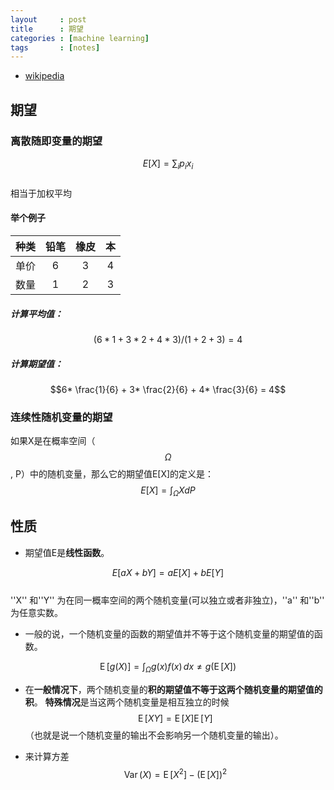 ```yaml
---
layout     : post
title      : 期望
categories : [machine learning]
tags       : [notes]
---
```


- [wikipedia](https://zh.wikipedia.org/wiki/%E6%9C%9F%E6%9C%9B%E5%80%BC)

## 期望

### 离散随即变量的期望

$$E[X] = \sum_{i}p_{i}x_{i}$$<br>
相当于加权平均

#### 举个例子

种类|铅笔|橡皮|本
:--:|:-:|:-:|:-:
单价|6|3|4
数量|1|2|3

##### 计算平均值：
$$(6*1+3*2+4*3)/(1+2+3) = 4$$

##### 计算期望值：
$$6* \frac{1}{6} + 3* \frac{2}{6} + 4* \frac{3}{6} = 4$$

### 连续性随机变量的期望
如果X是在概率空间（$$\Omega$$, P）中的随机变量，那么它的期望值E[X]的定义是：<br>
$$E[X] = \int_{\Omega}XdP$$

## 性质

* 期望值E是**线性函数**。

$$E[aX+bY]=aE[X]+bE[Y]$$<br>
 ''X'' 和''Y'' 为在同一概率空间的两个随机变量(可以独立或者非独立)，''a'' 和''b'' 为任意实数。

* 一般的说，一个随机变量的函数的期望值并不等于这个随机变量的期望值的函数。

$$\operatorname{E}[g(X)] = \int_{\Omega} g(x) f(x)\, dx \neq g(\operatorname{E}[X])$$

* 在**一般情况下**，两个随机变量的**积的期望值不等于这两个随机变量的期望值的积**。
**特殊情况**是当这两个随机变量是相互独立的时候$$\operatorname{E}[XY]=\operatorname{E}[X] \operatorname{E}[Y]$$（也就是说一个随机变量的输出不会影响另一个随机变量的输出）。

* 来计算方差
$$\operatorname{Var}(X)=  \operatorname{E}[X^2] - (\operatorname{E}[X])^2$$
